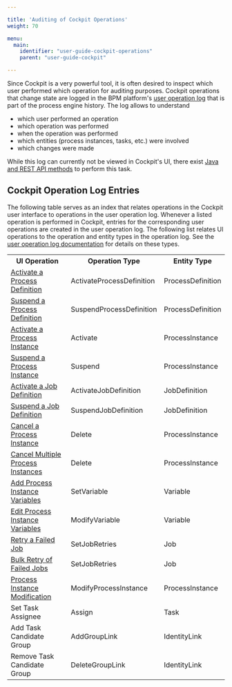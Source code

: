 ```yaml
---

title: 'Auditing of Cockpit Operations'
weight: 70

menu:
  main:
    identifier: "user-guide-cockpit-operations"
    parent: "user-guide-cockpit"

---
```


Since Cockpit is a very powerful tool, it is often desired to inspect which user performed which operation for auditing purposes. Cockpit operations that change state are logged in the BPM platform's [user operation log](ref:#process-engine-history-and-audit-event-log-user-operation-log) that is part of the process engine history. The log allows to understand

* which user performed an operation
* which operation was performed
* when the operation was performed
* which entities (process instances, tasks, etc.) were involved
* which changes were made

While this log can currently not be viewed in Cockpit's UI, there exist [Java and REST API methods](ref:#process-engine-history-and-audit-event-log-accessing-the-user-operation-log) to perform this task.

## Cockpit Operation Log Entries

The following table serves as an index that relates operations in the Cockpit user interface to operations in the user operation log. Whenever a listed operation is performed in Cockpit, entries for the corresponding user operations are created in the user operation log. The following list relates UI operations to the operation and entity types in the operation log. See the [user operation log documentation](ref:#process-engine-history-and-audit-event-log-glossary-of-operations-logged-in-the-user-operation-log) for details on these types.

<table class="table table-striped">
  <tr>
    <th>UI Operation</th>
    <th>Operation Type</th>
    <th>Entity Type</th>
  </tr>
  <tr>
    <td><a href="ref:#cockpit-suspension-process-definition-suspension">Activate a Process Definition</a></td>
    <td>ActivateProcessDefinition</td>
    <td>ProcessDefinition</td>
  </tr>
  <tr>
    <td><a href="ref:#cockpit-suspension-process-definition-suspension">Suspend a Process Definition</a></td>
    <td>SuspendProcessDefinition</td>
    <td>ProcessDefinition</td>
  </tr>
  <tr>
    <td><a href="ref:#cockpit-suspension-process-instance-suspension">Activate a Process Instance</a></td>
    <td>Activate</td>
    <td>ProcessInstance</td>
  </tr>
  <tr>
    <td><a href="ref:#cockpit-suspension-process-instance-suspension">Suspend a Process Instance</a></td>
    <td>Suspend</td>
    <td>ProcessInstance</td>
  </tr>
  <tr>
    <td><a href="ref:#cockpit-suspension-job-definition-suspension">Activate a Job Definition</a></td>
    <td>ActivateJobDefinition</td>
    <td>JobDefinition</td>
  </tr>
  <tr>
    <td><a href="ref:#cockpit-suspension-job-definition-suspension">Suspend a Job Definition</a></td>
    <td>SuspendJobDefinition</td>
    <td>JobDefinition</td>
  </tr>
  <tr>
    <td><a href="ref:#cockpit-process-instance-detail-view-cancel-a-process-instance">Cancel a Process Instance</a></td>
    <td>Delete</td>
    <td>ProcessInstance</td>
  </tr>
  <tr>
    <td><a href="ref:#cockpit-process-definition-view-cancel-multiple-process-instances">Cancel Multiple Process Instances</a></td>
    <td>Delete</td>
    <td>ProcessInstance</td>
  </tr>
  <tr>
    <td><a href="ref:#cockpit-process-instance-detail-view-adding-variables">Add Process Instance Variables</a></td>
    <td>SetVariable</td>
    <td>Variable</td>
  </tr>
  <tr>
    <td><a href="ref:#cockpit-process-instance-detail-view-editing-variables">Edit Process Instance Variables</a></td>
    <td>ModifyVariable</td>
    <td>Variable</td>
  </tr>
  <tr>
    <td><a href="ref:#cockpit-failed-jobs-retry-a-failed-job">Retry a Failed Job</a></td>
    <td>SetJobRetries</td>
    <td>Job</td>
  </tr>
  <tr>
    <td><a href="ref:#cockpit-failed-jobs-bulk-retry">Bulk Retry of Failed Jobs</a></td>
    <td>SetJobRetries</td>
    <td>Job</td>
  </tr>
  <tr>
    <td><a href="ref:#cockpit-process-instance-modification">Process Instance Modification</a></td>
    <td>ModifyProcessInstance</td>
    <td>ProcessInstance</td>
  </tr>
  <tr>
    <td>Set Task Assignee</td>
    <td>Assign</td>
    <td>Task</td>
  </tr>
  <tr>
    <td>Add Task Candidate Group</td>
    <td>AddGroupLink</td>
    <td>IdentityLink</td>
  </tr>
  <tr>
    <td>Remove Task Candidate Group</td>
    <td>DeleteGroupLink</td>
    <td>IdentityLink</td>
  </tr>
</table>

